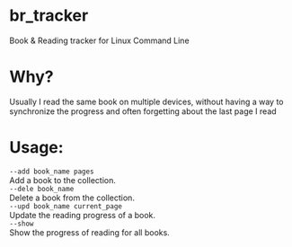 # br_tracker
Book &amp; Reading tracker for Linux Command Line
# Why?
Usually I read the same book on multiple devices, without having a way to synchronize the progress and often forgetting about the last page I read
# Usage:
``` --add book_name pages ```  
Add a book to the collection.  
```--dele book_name ```  
Delete a book from the collection.  
```--upd book_name current_page```  
Update the reading progress of a book.  
```--show```  
Show the progress of reading for all books.  

